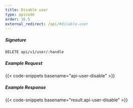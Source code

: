 ```yaml
---
title: Disable user
type: apicode
order: 16.5
external_redirect: /api/#disable-user
---
```


##### Signature
`DELETE api/v1/user/:handle`
##### Example Request
{{< code-snippets basename="api-user-disable" >}}
##### Example Response
{{< code-snippets basename="result.api-user-disable" >}}